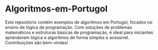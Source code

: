 # Algoritmos-em-Portugol
Este repositório contém exemplos de algoritmos em Portugol, focados no ensino de lógica de programação. Com soluções de problemas matemáticos e estruturas básicas de programação, é ideal para iniciantes aprenderem lógica e algoritmos de forma simples e acessível. Contribuições são bem-vindas!
